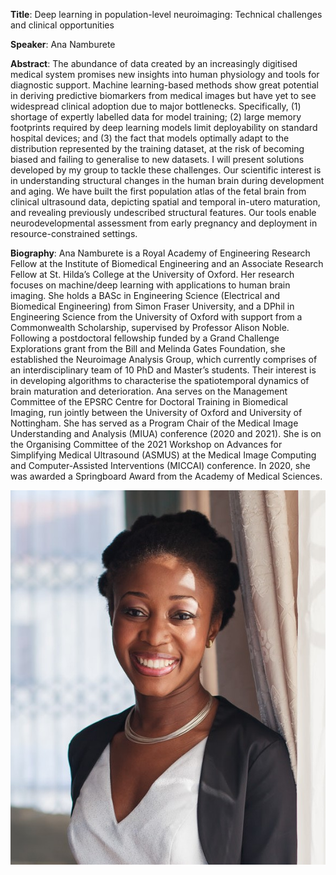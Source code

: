 **Title**: Deep learning in population-level neuroimaging: Technical challenges and clinical opportunities

**Speaker**: Ana Namburete 

**Abstract**: The abundance of data created by an increasingly digitised medical system promises new insights into human physiology and tools for diagnostic support. Machine learning-based methods show great potential in deriving predictive biomarkers from medical images but have yet to see widespread clinical adoption due to major bottlenecks. Specifically, (1) shortage of expertly labelled data for model training; (2) large memory footprints required by deep learning models limit deployability on standard hospital devices; and (3) the fact that models optimally adapt to the distribution represented by the training dataset, at the risk of becoming biased and failing to generalise to new datasets. I will present solutions developed by my group to tackle these challenges. Our scientific interest is in understanding structural changes in the human brain during development and aging. We have built the first population atlas of the fetal brain from clinical ultrasound data, depicting spatial and temporal in-utero maturation, and revealing previously undescribed structural features. Our tools enable neurodevelopmental assessment from early pregnancy and deployment in resource-constrained settings.

**Biography**: Ana Namburete is a Royal Academy of Engineering Research Fellow at the Institute of Biomedical Engineering and an Associate Research Fellow at St. Hilda’s College at the University of Oxford. Her research focuses on machine/deep learning with applications to human brain imaging. She holds a BASc in Engineering Science (Electrical and Biomedical Engineering) from Simon Fraser University, and a DPhil in Engineering Science from the University of Oxford with support from a Commonwealth Scholarship, supervised by Professor Alison Noble. Following a postdoctoral fellowship funded by a Grand Challenge Explorations grant from the Bill and Melinda Gates Foundation, she established the Neuroimage Analysis Group, which currently comprises of an interdisciplinary team of 10 PhD and Master’s students. Their interest is in developing algorithms to characterise the spatiotemporal dynamics of brain maturation and deterioration. Ana serves on the Management Committee of the EPSRC Centre for Doctoral Training in Biomedical Imaging, run jointly between the University of Oxford and University of Nottingham. She has served as a Program Chair of the Medical Image Understanding and Analysis (MIUA) conference (2020 and 2021). She is on the Organising Committee of the 2021 Workshop on Advances for Simplifying Medical Ultrasound (ASMUS) at the Medical Image Computing and Computer-Assisted Interventions (MICCAI) conference. In 2020, she was awarded a Springboard Award from the Academy of Medical Sciences.

![Ana Namburete](05-17-2021.jpg)
